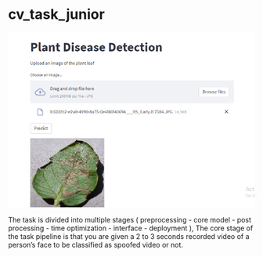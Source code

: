 # cv_task_junior

![head](https://github.com/AlaaAElshafei/cv_task_junior/blob/main/predict_app.png)


The task is divided into multiple stages 
( preprocessing - core model - post processing - time optimization  - interface - deployment ), 
The core stage of the task pipeline is that you are given a 2 to 3 seconds recorded video of a person’s face to be classified as spoofed video or not.



